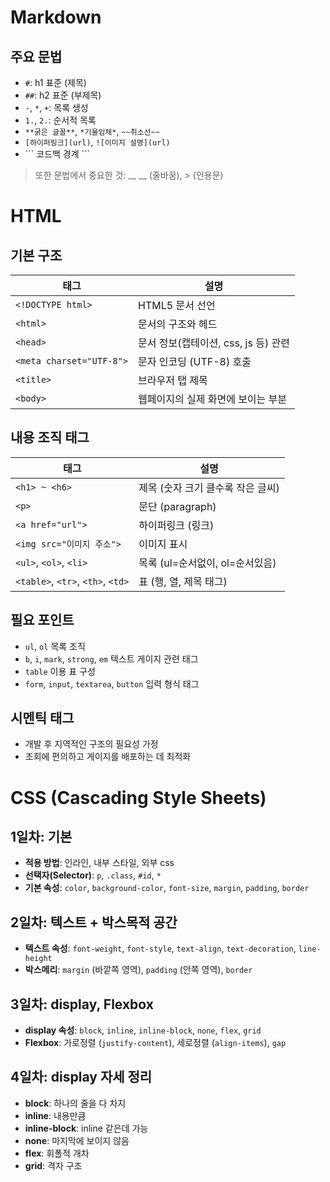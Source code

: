 
# Markdown

## 주요 문법

- `#`: h1 표준 (제목)
- `##`: h2 표준 (부제목)
- `-`, `*`, `+`: 목록 생성
- `1.`, `2.`: 순서적 목록
- `**굵은 글꼴**`, `*기울임체*`, `~~취소선~~`
- `[하이퍼링크](url)`, `![이미지 설명](url)`
- \`\`\` 코드백 경계 \`\`\`

> 또한 문법에서 중요한 것: \_\_ \_\_ (줄바꿈), > (인용문)



# HTML

## 기본 구조

| 태그 | 설명 |
|------|------|
| `<!DOCTYPE html>` | HTML5 문서 선언 |
| `<html>` | 문서의 구조와 헤드 |
| `<head>` | 문서 정보(캡테이션, css, js 등) 관련 |
| `<meta charset="UTF-8">` | 문자 인코딩 (UTF-8) 호출 |
| `<title>` | 브라우저 탭 제목 |
| `<body>` | 웹페이지의 실제 화면에 보이는 부분 |

## 내용 조직 태그

| 태그 | 설명 |
|------|------|
| `<h1> ~ <h6>` | 제목 (숫자 크기 클수록 작은 글씨) |
| `<p>` | 문단 (paragraph) |
| `<a href="url">` | 하이퍼링크 (링크) |
| `<img src="이미지 주소">` | 이미지 표시 |
| `<ul>`, `<ol>`, `<li>` | 목록 (ul=순서없이, ol=순서있음) |
| `<table>`, `<tr>`, `<th>`, `<td>` | 표 (행, 열, 제목 태그) |

## 필요 포인트
- `ul`, `ol` 목록 조직
- `b`, `i`, `mark`, `strong`, `em` 텍스트 게이지 관련 태그
- `table` 이용 표 구성
- `form`, `input`, `textarea`, `button` 입력 형식 태그

## 시멘틱 태그
- 개발 후 지역적인 구조의 필요성 가정
- 조회에 편의하고 게이지를 배포하는 데 최적화


# CSS (Cascading Style Sheets)

## 1일차: 기본
- **적용 방법**: 인라인, 내부 스타일, 외부 css
- **선택자(Selector)**: `p`, `.class`, `#id`, `*`
- **기본 속성**: `color`, `background-color`, `font-size`, `margin`, `padding`, `border`

## 2일차: 텍스트 + 박스목적 공간
- **텍스트 속성**: `font-weight`, `font-style`, `text-align`, `text-decoration`, `line-height`
- **박스메리**: `margin` (바깥쪽 영역), `padding` (안쪽 영역), `border`

## 3일차: display, Flexbox
- **display 속성**: `block`, `inline`, `inline-block`, `none`, `flex`, `grid`
- **Flexbox**: 가로정렬 (`justify-content`), 세로정렬 (`align-items`), `gap`

## 4일차: display 자세 정리
- **block**: 하나의 줄을 다 차지
- **inline**: 내용만큼
- **inline-block**: inline 같은데 가능
- **none**: 마지막에 보이지 않음
- **flex**: 휘폴적 개차
- **grid**: 격자 구조
